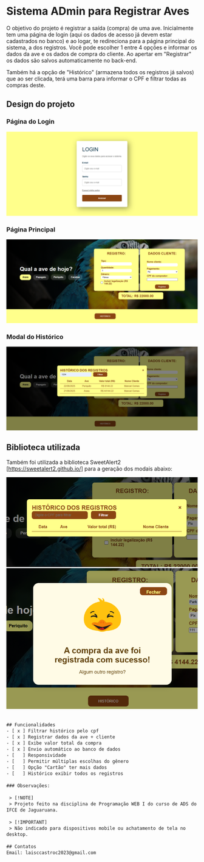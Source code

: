 # Sistema ADmin para Registrar Aves
O objetivo do projeto é registrar a saída (compra) de uma ave. Inicialmente tem uma página de login (aqui os dados de acesso já devem estar cadastrados no banco) e ao logar, te redireciona para a página principal do sistema, a dos registros. Você pode escolher 1 entre 4 opções e informar os dados da ave e os dados de compra do cliente. Ao apertar em "Registrar" os dados são salvos automaticamente no back-end.

Também há a opção de "Histórico" (armazena todos os registros já salvos) que ao ser clicada, terá uma barra para informar o CPF e filtrar todas as compras deste.

## Design do projeto 
### Página do Login
![alt text](image.png)
### Página Principal
![alt text](image-1.png)
### Modal do Histórico
![alt text](image-2.png)
## Biblioteca utilizada

Também foi utilizada a biblioteca SweetAlert2 [https://sweetalert2.github.io/] para a geração dos modais abaixo:

![alt text](image-3.png)
![alt text](image-4.png)
```

## Funcionalidades
- [ x ] Filtrar histórico pelo cpf
- [ x ] Registrar dados da ave + cliente
- [ x ] Exibe valor total da compra
- [ x ] Envio automático ao banco de dados
- [   ] Responsividade 
- [   ] Permitir múltiplas escolhas do gênero
- [   ] Opção "Cartão" ter mais dados
- [   ] Histórico exibir todos os registros

### Observações: 

 > [!NOTE]
 > Projeto feito na disciplina de Programação WEB I do curso de ADS do IFCE de Jaguaruana.

 > [!IMPORTANT]
 > Não indicado para dispositivos mobile ou achatamento de tela no desktop.

## Contatos
Email: laisccastroc2023@gmail.com
